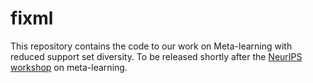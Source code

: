 # fixml
This repository contains the code to our work on Meta-learning with reduced support set diversity. To be released shortly after the [NeurIPS workshop](https://meta-learn.github.io/2020/) on meta-learning. 
